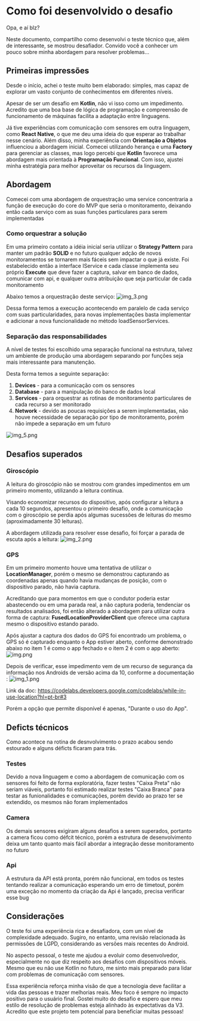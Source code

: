 # Como foi desenvolvido o desafio
Opa, e aí blz? 

Neste documento, compartilho como desenvolvi o teste técnico que, além de interessante, se mostrou desafiador. Convido você a conhecer um pouco sobre minha abordagem para resolver problemas...

## Primeiras impressões

Desde o início, achei o teste muito bem elaborado: simples, mas capaz de explorar um vasto conjunto de conhecimentos em diferentes níveis.

Apesar de ser um desafio em **Kotlin**, não vi isso como um impedimento. Acredito que uma boa base de lógica de programação e compreensão de funcionamento de máquinas facilita a adaptação entre linguagens.

Já tive experiências com comunicação com sensores em outra linguagem, como **React Native**, o que me deu uma ideia do que esperar ao trabalhar nesse cenário. Além disso, minha experiência com **Orientação a Objetos** influenciou a abordagem inicial. Comecei utilizando herança e uma **Factory** para gerenciar as classes, mas logo percebi que **Kotlin** favorece uma abordagem mais orientada à **Programação Funcional**. Com isso, ajustei minha estratégia para melhor aproveitar os recursos da linguagem.

## Abordagem

Comecei com uma abordagem de orquestração uma service concentraria a função de execução do core do MVP que seria o monitoramento, deixando então cada serviço com as suas funções particulares para serem implementadas

### Como orquestrar a solução

Em uma primeiro contato a idéia inicial seria utilizar o **Strategy Pattern** para manter um padrão **SOLID** e no futuro qualquer adção de novos monitoramentos se tornarem mais fáceis sem impactar o que já existe.
Foi estabelecido então a interface IService e cada classe implementa seu próprio **Execute** que deve fazer a captura, salvar em banco de dados, comunicar com api, e qualquer outra atribuição que seja particular de cada monitoramento

Abaixo temos a orquestração deste serviço:
![img_3.png](img_3.png)

Dessa forma temos a execução acontecendo em paralelo de cada serviço com suas particularidades, para novas implementações basta implementar e adicionar a nova funcionalidade no método loadSensorServices.

### Separação das responsabilidades

A nível de testes foi escolhido uma separação funcional na estrutura, talvez um ambiente de produção uma abordagem separando por funções seja mais interessante para manutenção.

Desta forma temos a seguinte separação:
1. **Devices** - para a comunicação com os sensores
2. **Database** - para a manipulação do banco de dados local
3. **Services** - para orquestrar as rotinas de monitoramento particulares de cada recurso a ser monitorado
4. **Network** - devido as poucas requisições a serem implementadas, não houve necessidade de separação por tipo de monitoramento, porém não impede a separação em um futuro

![img_5.png](img_5.png)

## Desafios superados

### Giroscópio
A leitura do giroscópio não se mostrou com grandes impedimentos em um primeiro momento, utilizando a leitura contínua.

Visando economizar recursos do dispositivo, após configurar a leitura a cada 10 segundos, apresentou o primeiro desafio, onde a comunicação com o giroscópio se perdia após algumas sucessões de leituras do mesmo (aproximadamente 30 leituras).

A abordagem utilizada para resolver esse desafio, foi forçar a parada de escuta após a leitura:
![img_2.png](img_2.png)

### GPS
Em um primeiro momento houve uma tentativa de utilizar o **LocationManager**, porém o mesmo se demonstrou capturando as coordenadas apenas quando havia mudanças de posição, com o dispositivo parado, não havia captura.

Acreditando que para momentos em que o condutor poderia estar abastecendo ou em uma parada real, a não captura poderia, tendenciar os resultados analisados, foi então alterado a abordagem para utilizar outra forma de captura:
**FusedLocationProviderClient** que oferece uma captura mesmo o dispositivo estando parado.

Após ajustar a captura dos dados do GPS foi encontrado um problema, o GPS só é capturado enquanto o App estiver aberto, conforme demonstrado abaixo no item 1 é como o app fechado e o item 2 é com o app aberto:
![img.png](img.png)

Depois de verificar, esse impedimento vem de um recurso de segurança da informação nos Androids de versão acima da 10, conforme a documentação :
![img_1.png](img_1.png)

Link da doc:
https://codelabs.developers.google.com/codelabs/while-in-use-location?hl=pt-br#3

Porém a opção que permite disponível é apenas, "Durante o uso do App".

## Deficts técnicos

Como acontece na rotina de desnvolvimento o prazo acabou sendo estourado e alguns déficts ficaram para trás.

### Testes
Devido a nova linguagem e como a abordagem de comunicação com os sensores foi feito de forma exploratória, fazer testes "Caixa Preta" não seriam viáveis, portanto foi estimado realizar testes "Caixa Branca" para testar as funionalidades e comunicações, porém devido ao prazo ter se extendido, os mesmos não foram implementados

### Camera
Os demais sensores exigiram alguns desafios a serem superados, portanto a camera ficou como défcit técnico, porém a estrutura de desenvolvimento deixa um tanto quanto mais fácil abordar a integração desse monitoramento no futuro

### Api
A estrutura da API está pronta, porém não funcional, em todos os testes tentando realizar a comunicação esperando um erro de timetout, porém uma exceção no momento da criação da Api é lançado, precisa verificar esse bug

## Considerações

O teste foi uma experiência rica e desafiadora, com um nível de complexidade adequado. Sugiro, no entanto, uma revisão relacionada às permissões de LGPD, considerando as versões mais recentes do Android.

No aspecto pessoal, o teste me ajudou a evoluir como desenvolvedor, especialmente no que diz respeito aos desafios com dispositivos móveis. Mesmo que eu não use Kotlin no futuro, me sinto mais preparado para lidar com problemas de comunicação com sensores.

Essa experiência reforça minha visão de que a tecnologia deve facilitar a vida das pessoas e trazer melhorias reais. Meu foco é sempre no impacto positivo para o usuário final. Gostei muito do desafio e espero que meu estilo de resolução de problemas esteja alinhado às expectativas da V3. Acredito que este projeto tem potencial para beneficiar muitas pessoas!